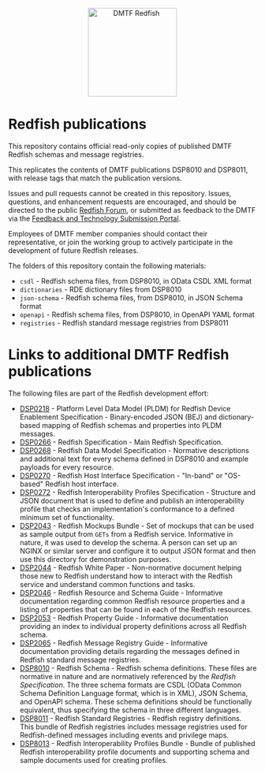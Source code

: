 <p align="center">
  <img src="http://redfish.dmtf.org/sites/all/themes/dmtf2015/images/dmtf-redfish-logo.png" alt="DMTF Redfish" width=180></p>

# Redfish publications

This repository contains official read-only copies of published DMTF Redfish schemas and message registries.  

This replicates the contents of DMTF publications DSP8010 and DSP8011, with release tags that match the publication versions.

Issues and pull requests cannot be created in this repository.  Issues, questions, and enhancement requests are encouraged, and should be directed to the public [Redfish Forum](https://www.redfishforum.com), or submitted as feedback to the DMTF via the [Feedback and Technology Submission Portal](https://www.dmtf.org/standards/feedback).

Employees of DMTF member companies should contact their representative, or join the working group to actively participate in the development of future Redfish releases.

The folders of this repository contain the following materials:

* `csdl` - Redfish schema files, from DSP8010, in OData CSDL XML format
* `dictionaries` - RDE dictionary files from DSP8010
* `json-schema` - Redfish schema files, from DSP8010, in JSON Schema format
* `openapi` - Redfish schema files, from DSP8010, in OpenAPI YAML format
* `registries` - Redfish standard message registries from DSP8011

# Links to additional DMTF Redfish publications

The following files are part of the Redfish development effort:

* [DSP0218](https://www.dmtf.org/dsp/DSP0218) - Platform Level Data Model (PLDM) for Redfish Device Enablement Specification - Binary-encoded JSON (BEJ) and dictionary-based mapping of Redfish schemas and properties into PLDM messages.
* [DSP0266](https://www.dmtf.org/dsp/DSP0266) - Redfish Specification - Main Redfish Specification.
* [DSP0268](https://www.dmtf.org/dsp/DSP0268) - Redfish Data Model Specification - Normative descriptions and additional text for every schema defined in DSP8010 and example payloads for every resource.
* [DSP0270](https://www.dmtf.org/dsp/DSP0270) - Redfish Host Interface Specification - "In-band" or "OS-based" Redfish host interface.
* [DSP0272](https://www.dmtf.org/dsp/DSP0272) - Redfish Interoperability Profiles Specification - Structure and JSON document that is used to define and publish an interoperability profile that checks an implementation's conformance to a defined minimum set of functionality.
* [DSP2043](https://www.dmtf.org/dsp/DSP2043) - Redfish Mockups Bundle - Set of mockups that can be used as sample output from `GETs` from a Redfish service.  Informative in nature, it was used to develop the schema.  A person can set up an NGINX or similar server and configure it to output JSON format and then use this directory for demonstration purposes.
* [DSP2044](https://www.dmtf.org/dsp/DSP2044) - Redfish White Paper - Non-normative document helping those new to Redfish understand how to interact with the Redfish service and understand common functions and tasks.
* [DSP2046](https://www.dmtf.org/dsp/DSP2046) - Redfish Resource and Schema Guide - Informative documentation regarding common Redfish resource properties and a listing of properties that can be found in each of the Redfish resources.
* [DSP2053](https://www.dmtf.org/dsp/DSP2053) - Redfish Property Guide - Informative documentation providing an index to individual property definitions across all Redfish schema.
* [DSP2065](https://www.dmtf.org/dsp/DSP2065) - Redfish Message Registry Guide - Informative documentation providing details regarding the messages defined in Redfish standard message registries.
* [DSP8010](https://www.dmtf.org/dsp/DSP8010) - Redfish Schema - Redfish schema definitions.  These files are normative in nature and are normatively referenced by the *Redfish Specification*.  The three schema formats are CSDL (OData Common Schema Definition Language format, which is in XML), JSON Schema, and OpenAPI schema.  These schema definitions should be functionally equivalent, thus specifying the schema in three different languages.
* [DSP8011](https://www.dmtf.org/dsp/DSP8011) - Redfish Standard Registries - Redfish registry definitions.  This bundle of Redfish registries includes message registries used for Redfish-defined messages including events and privilege maps.
* [DSP8013](https://www.dmtf.org/dsp/DSP8013) - Redfish Interoperability Profiles Bundle - Bundle of published Redfish interoperability profile documents and supporting schema and sample documents used for creating profiles.
